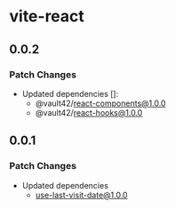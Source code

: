 # vite-react

## 0.0.2

### Patch Changes

- Updated dependencies []:
  - @vault42/react-components@1.0.0
  - @vault42/react-hooks@1.0.0

## 0.0.1

### Patch Changes

- Updated dependencies
  - use-last-visit-date@1.0.0
